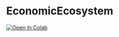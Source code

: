 # EconomicEcosystem

[![Open In Colab](https://colab.research.google.com/assets/colab-badge.svg)](https://colab.research.google.com/github/tjquinn1/EconomicEcosystem/blob/main/Models_cleaned.ipynb)

